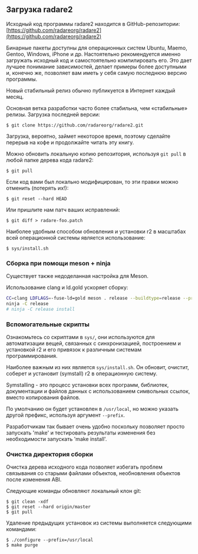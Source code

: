 ## Загрузка radare2

Исходный код программы radare2 находится в GitHub-репозитории: [https://github.com/radareorg/radare2](https://github.com/radareorg/radare2)


Бинарные пакеты доступны для операционных систем Ubuntu, Maemo, Gentoo, Windows, iPhone и др. Настоятельно рекомендуется именно загружать исходный код и самостоятельно компилировать его. Это дает лучшее понимание зависимостей, делает примеры более доступными и, конечно же, позволяет вам иметь у себя самую последнюю версию программы.

Новый стабильный релиз обычно публикуется в Интернет каждый месяц.

Основная ветка разработки часто более стабильна, чем «стабильные» релизы. Загрузка последней версии:
```
$ git clone https://github.com/radareorg/radare2.git
```
Загрузка, вероятно, займет некоторое время, поэтому сделайте перерыв на кофе и продолжайте читать эту книгу.

Можно обновить локальную копию репозитория, используя `git pull` в любой папке дерева кода radare2:
```
$ git pull
```
Если код вами был локально модифицирован, то эти правки можно отменить (потерять их!):
```
$ git reset --hard HEAD
```
Или пришлите нам патч ваших исправлений:
```
$ git diff > radare-foo.patch
```
Наиболее удобным способом обновления и установки r2 в масштабах всей операционной системы является использование:
```
$ sys/install.sh
```
### Сборка при помощи meson + ninja

Существует также недоделанная настройка для Meson.

Использование clang и ld.gold ускоряет сборку:
```bash
CC=clang LDFLAGS=-fuse-ld=gold meson . release --buildtype=release --prefix ~/.local/stow/radare2/release
ninja -C release
# ninja -C release install
```

### Вспомогательные скрипты

Ознакомьтесь со скриптами в `sys/`, они используются для автоматизации вещей, связанных с синхронизацией, построением и установкой r2 и его привязок к различным системам программирования.

Наиболее важным из них является `sys/install.sh`. Он обновит, очистит, соберет и установит (symstall) r2 в операционную систему.

Symstalling - это процесс установки всех программ, библиотек, документации и файлов данных с использованием символьных ссылок, вместо копирования файлов.

По умолчанию он будет установлен в `/usr/local`, но можно указать другой префикс, используя аргумент `--prefix`.

Разработчикам так бывает очень удобно поскольку позволяет просто запускать 'make' и тестировать результаты изменения без необходимости запускать 'make install'.

### Очистка директория сборки

Очистка дерева исходного кода позволяет избегать проблем связывания со старыми файлами объектов, необновления объектов после изменения ABI.

Следующие команды обновляют локальный клон git:
```
$ git clean -xdf
$ git reset --hard origin/master
$ git pull
```
Удаление предыдущих установок из системы выполняется следующими командами:
```
$ ./configure --prefix=/usr/local
$ make purge
```
